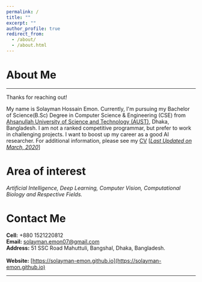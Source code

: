 ```yaml
---
permalink: /
title: ""
excerpt: ""
author_profile: true
redirect_from: 
  - /about/
  - /about.html
---
```


# About Me
-----------
Thanks for reaching out!

My name is Solayman Hossain Emon. Currently, I'm pursuing my Bachelor of Science(B.Sc) Degree in 
Computer Science & Engineering (CSE) from [Ahsanullah University of Science and Technology (AUST)](http://aust.edu/cse/index.htm),
Dhaka, Bangladesh. I am not a ranked competitive programmar, but prefer to work in challenging projects. 
I want to boost up my career as a good AI researcher. For additional information, please see my 
[CV](https://Solayman-Emon.github.io/files/resume_Solayman_Hossain_Emon.pdf) [<ins>*Last Updated on March, 2020*</ins>]

# Area of interest

*Artificial Intelligence, Deep Learning, Computer Vision, Computational Biology and Respective Fields.*

# Contact Me 

**Cell:**    +880 1521220812 <br/>
**Email:**   solayman.emon07@gmail.com  <br/>
**Address:** 51 SSC Road Mahuttuli, Bangshal, Dhaka, Bangladesh. <br/>              			 
**Website:** [https://solayman-emon.github.io](https://solayman-emon.github.io)  <br/>

-----------

